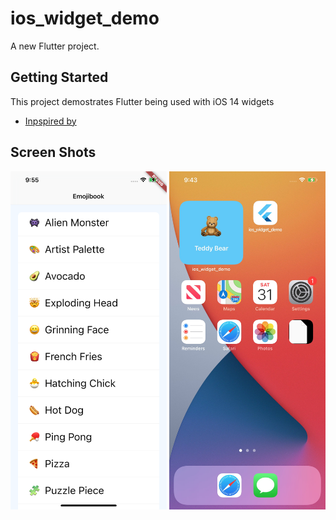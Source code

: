 # ios_widget_demo

A new Flutter project.

## Getting Started

This project demostrates Flutter being used with iOS 14 widgets

- [Inpspired by](https://github.com/apatronl/Emojibook)

## Screen Shots

<p float="left">
  <img src="https://raw.githubusercontent.com/Zfinix/ios_widget_demo/main/1.png" width="250" />
  <img src="https://raw.githubusercontent.com/Zfinix/ios_widget_demo/main/2.jpeg" width="250" />
</p>
